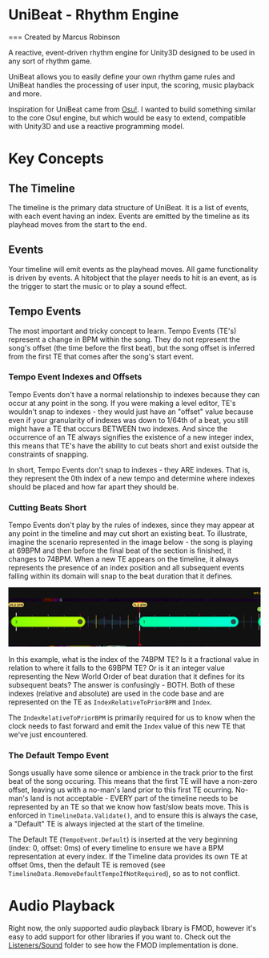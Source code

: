 # UniBeat - Rhythm Engine
===
Created by Marcus Robinson

A reactive, event-driven rhythm engine for Unity3D designed to be used in any sort of rhythm game.

UniBeat allows you to easily define your own rhythm game rules and UniBeat handles the processing of user input, the scoring, music playback and more.

Inspiration for UniBeat came from [Osu!](https://github.com/ppy/osu). I wanted to build something similar to the core Osu! engine, but which would be easy to extend, compatible with Unity3D and use a reactive programming model.

# Key Concepts

## The Timeline
The timeline is the primary data structure of UniBeat. It is a list of events, with each event having an index. Events are emitted by the timeline as its playhead moves from the start to the end.

## Events
Your timeline will emit events as the playhead moves. All game functionality is driven by events. A hitobject that the player needs to hit is an event, as is the trigger to start the music or to play a sound effect.

## Tempo Events
The most important and tricky concept to learn. Tempo Events (TE's) represent a change in BPM within the song. They do not represent the song's offset (the time before the first beat), but the song offset is inferred from the first TE that comes after the song's start event.

### Tempo Event Indexes and Offsets
Tempo Events don't have a normal relationship to indexes because they can occur at any point in the song. If you were making a level editor, TE's wouldn't snap to indexes - they would just have an "offset" value because even if your granularity of indexes was down to 1/64th of a beat, you still might have a TE that occurs BETWEEN two indexes. And since the occurrence of an TE always signifies the existence of a new integer index, this means that TE's have the ability to cut beats short and exist outside the constraints of snapping.

In short, Tempo Events don't snap to indexes - they ARE indexes. That is, they represent the 0th index of a new tempo and determine where indexes should be placed and how far apart they should be.

### Cutting Beats Short
Tempo Events don't play by the rules of indexes, since they may appear at any point in the timeline and may cut short an existing beat. To illustrate,  imagine the scenario represented in the image below - the song is playing at 69BPM and then before the final beat of the section is finished, it changes to 74BPM. When a new TE appears on the timeline, it always represents the presence of an index position and all subsequent events falling within its domain will snap to the beat duration that it defines.

![A Beat Cut Short](Docs/Images/TempoEvents.png)

In this example, what is the index of the 74BPM TE? Is it a fractional value in relation to where it falls to the 69BPM TE? Or is it an integer value representing the New World Order of beat duration that it defines for its subsequent beats? The answer is confusingly - BOTH. Both of these indexes (relative and absolute) are used in the code base and are represented on the TE as `IndexRelativeToPriorBPM` and `Index`.

The `IndexRelativeToPriorBPM` is primarily required for us to know when the clock needs to fast forward and emit the `Index` value of this new TE that we've just encountered.

### The Default Tempo Event
Songs usually have some silence or ambience in the track prior to the first beat of the song occuring. This means that the first TE will have a non-zero offset, leaving us with a no-man's land prior to this first TE ocurring. No-man's land is not acceptable - EVERY part of the timeline needs to be represented by an TE so that we know how fast/slow beats move. This is enforced in `TimelineData.Validate()`, and to ensure this is always the case, a "Default" TE is always injected at the start of the timeline.

The Default TE (`TempoEvent.Default`) is inserted at the very beginning (index: 0, offset: 0ms) of every timeline to ensure we have a BPM representation at every index. If the Timeline data provides its own TE at offset 0ms, then the default TE is removed (see `TimelineData.RemoveDefaultTempoIfNotRequired`), so as to not conflict.

# Audio Playback
Right now, the only supported audio playback library is FMOD, however it's easy to add support for other libraries if you want to. Check out the [Listeners/Sound](./Source/Core/Listeners/Sound) folder to see how the FMOD implementation is done.